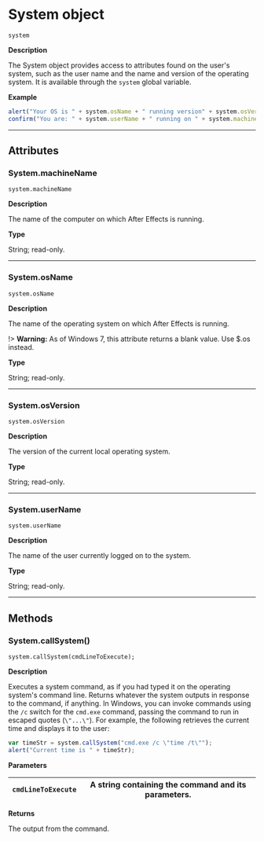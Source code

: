 # System object

`system`

**Description**

The System object provides access to attributes found on the user's system, such as the user name and the name and version of the operating system. It is available through the `system` global variable.

**Example**

```javascript
alert("Your OS is " + system.osName + " running version" + system.osVersion);
confirm("You are: " + system.userName + " running on " + system.machineName + ".");
```

---

## Attributes

### System.machineName

`system.machineName`

**Description**

The name of the computer on which After Effects is running.

**Type**

String; read-only.

---

### System.osName

`system.osName`

**Description**

The name of the operating system on which After Effects is running.

!> **Warning:** As of Windows 7, this attribute returns a blank value. Use $.os instead.

**Type**

String; read-only.

---

### System.osVersion

`system.osVersion`

**Description**

The version of the current local operating system.

**Type**

String; read-only.

---

### System.userName

`system.userName`

**Description**

The name of the user currently logged on to the system.

**Type**

String; read-only.

---

## Methods

### System.callSystem()

`system.callSystem(cmdLineToExecute);`

**Description**

Executes a system command, as if you had typed it on the operating system's command line. Returns whatever the system outputs in response to the command, if anything. In Windows, you can invoke commands using the `/c` switch for the `cmd.exe` command, passing the command to run in escaped quotes (`\"...\"`). For example, the following retrieves the current time and displays it to the user:

```javascript
var timeStr = system.callSystem("cmd.exe /c \"time /t\"");
alert("Current time is " + timeStr);
```

**Parameters**

| `cmdLineToExecute`   | A string containing the command and its parameters.   |
|----------------------|-------------------------------------------------------|

**Returns**

The output from the command.
